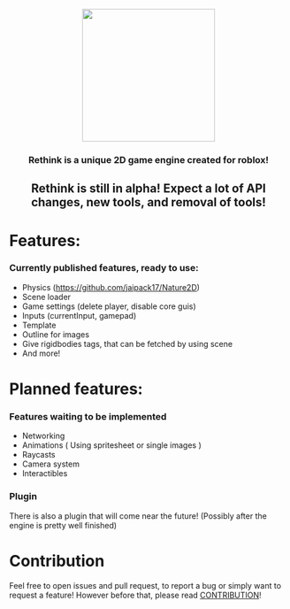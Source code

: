 <p align="center">
    <img widht=600 height=240 src=https://github.com/jammees/Rethink-Game-Engine-2D/blob/main/assets/Full.png>
</p>
<h3 align="center"> Rethink is a unique 2D game engine created for roblox!</h3>
<h2 align="center">Rethink is still in alpha! Expect a lot of API changes, new tools, and removal of tools!</h2>
 
# Features:
### Currently published features, ready to use:
- Physics (https://github.com/jaipack17/Nature2D)
- Scene loader
- Game settings (delete player, disable core guis)
- Inputs (currentInput, gamepad)
- Template
- Outline for images
- Give rigidbodies tags, that can be fetched by using scene
- And more!

# Planned features:
### Features waiting to be implemented
- Networking
- Animations ( Using spritesheet or single images )
- Raycasts
- Camera system
- Interactibles

### Plugin
There is also a plugin that will come near the future! (Possibly after the engine is pretty well finished)

# Contribution
Feel free to open issues and pull request, to report a bug or simply want to request a feature!
However before that, please read [CONTRIBUTION](https://github.com/jammees/Rethink-Game-Engine-2D/blob/main/CONTRIBUTION.md)!

